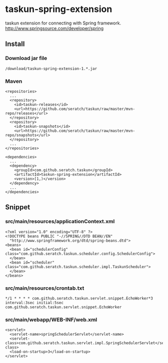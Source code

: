 # taskun-spring-extension

taskun extension for connecting with Spring framework.
http://www.springsource.com/developer/spring

## Install

### Download jar file

    /download/taskun-spring-extension-1.*.jar

### Maven

    <repositories>
      ...
      <repository>
        <id>taskun-releases</id>
        <url>https://github.com/seratch/taskun/raw/master/mvn-repo/releases</url>
      </repository>
      <repository>
        <id>taskun-snapshots</id>
        <url>https://github.com/seratch/taskun/raw/master/mvn-repo/snapshots</url>
      </repository>
      ...
    </repositories>

    <dependencies>
      ...
      <dependency>
        <groupId>com.github.seratch.taskun</groupId>
        <artifactId>taskun-spring-extension</artifactId>
        <version>[1,)</version>
      </dependency>
      ...
    </dependencies>

## Snippet

### src/main/resources/applicationContext.xml

    <?xml version="1.0" encoding="UTF-8" ?>
    <!DOCTYPE beans PUBLIC "-//SPRING//DTD BEAN//EN"
      "http://www.springframework.org/dtd/spring-beans.dtd">
    <beans>
      <bean id="schedulerConfig" class="com.github.seratch.taskun.scheduler.config.SchedulerConfig">
      </bean>
      <bean id="scheduler" class="com.github.seratch.taskun.scheduler.impl.TaskunScheduler">
      </bean>
    </beans>

### src/main/resources/crontab.txt

    */1 * * * * com.github.seratch.taskun.servlet.snippet.EchoWorker*3
    interval:3sec initial:5sec com.github.seratch.taskun.servlet.snippet.EchoWorker

### src/main/webapp/WEB-INF/web.xml

    <servlet>
      <servlet-name>springSchedulerServlet</servlet-name>
      <servlet-class>com.github.seratch.taskun.servlet.impl.SpringSchedulerServlet</servlet-class>
      <load-on-startup>3</load-on-startup>
    </servlet>

